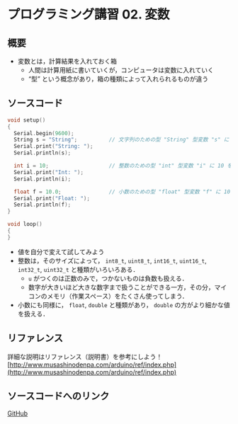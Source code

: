 # プログラミング講習 02. 変数
## 概要
+ 変数とは，計算結果を入れておく箱
	- 人間は計算用紙に書いていくが，コンピュータは変数に入れていく
	- “型” という概念があり，箱の種類によって入れられるものが違う



## ソースコード
```cpp
void setup()
{
  Serial.begin(9600);
  String s = "String";          // 文字列のための型 "String" 型変数 "s" に "String" を代入
  Serial.print("String: ");
  Serial.println(s);

  int i = 10;                   // 整数のための型 "int" 型変数 "i" に 10 を代入
  Serial.print("Int: ");
  Serial.println(i);

  float f = 10.0;               // 小数のための型 "float" 型変数 "f" に 10.0 を代入
  Serial.print("Float: ");
  Serial.println(f);
}

void loop()
{
}
```

+ 値を自分で変えて試してみよう
+ 整数は，そのサイズによって， `int8_t`, `uint8_t`, `int16_t`, `uint16_t`, `int32_t`, `uint32_t` と種類がいろいろある．
	- `u` がつくのは正数のみで，つかないものは負数も扱える．
	- 数字が大きいほど大きな数字まで扱うことができる一方，その分，マイコンのメモリ（作業スペース）をたくさん使ってしまう．
+ 小数にも同様に， `float`, `double` と種類があり， `double` の方がより細かな値を扱える．


## リファレンス
詳細な説明はリファレンス（説明書）を参考にしよう！  
[http://www.musashinodenpa.com/arduino/ref/index.php](http://www.musashinodenpa.com/arduino/ref/index.php)


## ソースコードへのリンク
[GitHub](https://github.com/meltingrabbit/CanSatForHighSchoolStudents/tree/master/Arduino/ProgrammingTutorial02_Variable)

